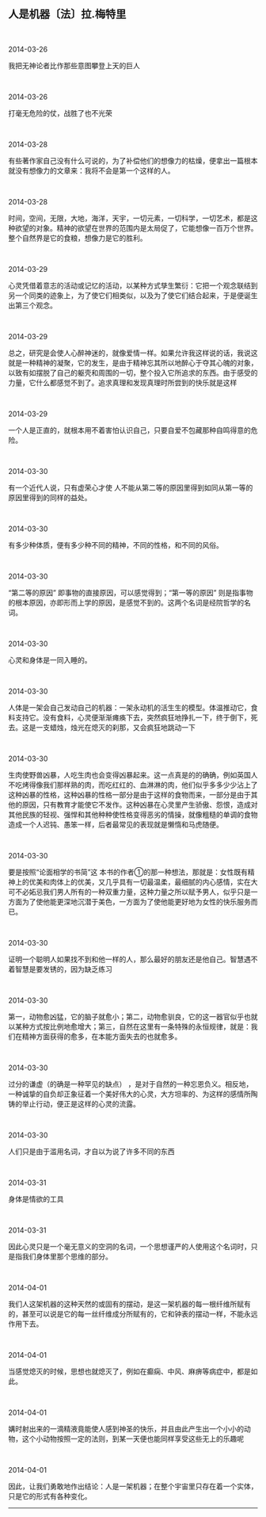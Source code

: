 ## 人是机器〔法〕拉.梅特里

 

2014-03-26

我把无神论者比作那些意图攀登上天的巨人

 

2014-03-26

打毫无危险的仗，战胜了也不光荣

 

2014-03-28

有些著作家自己没有什么可说的，为了补偿他们的想像力的枯燥，便拿出一篇根本就没有想像力的文章来：我将不会是第一个这样的人。

 

2014-03-28

时间，空间，无限，大地，海洋，天宇，一切元素，一切科学，一切艺术，都是这种欲望的对象。精神的欲望在世界的范围内是太局促了，它能想像一百万个世界。整个自然界是它的食粮，想像力是它的胜利。

 

2014-03-29

心灵凭借着意志的活动或记忆的活动，以某种方式孳生繁衍：它把一个观念联结到另一个同类的迹象上，为了使它们相类似，以及为了使它们结合起来，于是便诞生出第三个观念。

 

2014-03-29

总之，研究是会使人心醉神迷的，就像爱情一样。如果允许我这样说的话，我说这就是一种精神的凝聚，它的发生，是由于精神忘其所以地醉心于夺其心魄的对象，以致有如摆脱了自己的躯壳和周围的一切，整个投入它所追求的东西。由于感受的力量，它什么都感觉不到了。追求真理和发现真理时所尝到的快乐就是这样

 

2014-03-29

一个人是正直的，就根本用不着害怕认识自己，只要自爱不包藏那种自鸣得意的危险。

 

2014-03-30

有一个近代人说，只有虚荣心才使 人不能从第二等的原因里得到如同从第一等的原因里得到的同样的益处。

 

2014-03-30

有多少种体质，便有多少种不同的精神，不同的性格，和不同的风俗。

 

2014-03-30

“第二等的原因” 即事物的直接原因，可以感觉得到；“第一等的原因” 则是指事物的根本原因，亦即形而上学的原因，是感觉不到的。这两个名词是经院哲学的名词。

 

2014-03-30

心灵和身体是一同入睡的。

 

2014-03-30

人体是一架会自己发动自己的机器：一架永动机的活生生的模型。体温推动它，食料支持它。没有食料，心灵便渐渐瘫痪下去，突然疯狂地挣扎一下，终于倒下，死去。这是一支蜡烛，烛光在熄灭的刹那，又会疯狂地跳动一下

 

2014-03-30

生肉使野兽凶暴，人吃生肉也会变得凶暴起来。这一点真是的的确确，例如英国人不吃烤得像我们那样熟的肉，而吃红红的、血淋淋的肉，他们似乎多多少少沾上了这种凶暴的性格，这种凶暴的性格一部分是由于这样的食物而来，一部分是由于其他的原因，只有教育才能使它不发作。这种凶暴在心灵里产生骄傲、怨恨，造成对其他民族的轻视、强悍和其他种种使性格变得恶劣的情操，就像粗糙的单调的食物造成一个人迟钝、愚笨一样，后者最常见的表现就是懒惰和马虎随便。

 

2014-03-30

要是按照“论面相学的书简”这 本书的作者①的那一种想法，那就是：女性既有精神上的优美和肉体上的优美，又几乎具有一切最温柔，最细腻的内心感情，实在大可不必妬忌我们男人所有的一种双重力量，这种力量之所以赋予男人，似乎只是一方面为了使他能更深地沉潜于美色，一方面为了使他能更好地为女性的快乐服务而已。

 

2014-03-30

证明一个聪明人如果找不到和他一样的人，那么最好的朋友还是他自己。智慧遇不着智慧是要发锈的，因为缺乏练习

 

2014-03-30

第一，动物愈凶猛，它的脑子就愈小；第二，动物愈驯良，它的这一器官似乎也就以某种方式按比例地愈增大；第三，自然在这里有一条特殊的永恒规律，就是：我们在精神方面获得的愈多，在本能方面失去的也就愈多。

 

2014-03-30

过分的谦虚（的确是一种罕见的缺点） ，是对于自然的一种忘恩负义。相反地，一种诚挚的自负却正象征着一个美好伟大的心灵，大方坦率的、为这样的感情所陶铸的举止行动，便正是这样的心灵的流露。

 

2014-03-30

人们只是由于滥用名词，才自以为说了许多不同的东西

 

2014-03-31

身体是情欲的工具

 

2014-03-31

因此心灵只是一个毫无意义的空洞的名词，一个思想谨严的人使用这个名词时，只是指我们身体里那个思维的部分。

 

2014-04-01

我们人这架机器的这种天然的或固有的摆动，是这一架机器的每一根纤维所赋有的，甚至可以说是它的每一丝纤维成分所赋有的，它和钟表的摆动一样，不能永远作用下去。

 

2014-04-01

当感觉熄灭的时候，思想也就熄灭了，例如在癫痫、中风、麻痹等病症中，都是如此。

 

2014-04-01

媾时射出来的一滴精液竟能使人感到神圣的快乐，并且由此产生出一个小小的动物，这个小动物按照一定的法则，到某一天便也能同样享受这些无上的乐趣呢

 

2014-04-01

因此，让我们勇敢地作出结论：人是一架机器；在整个宇宙里只存在着一个实体，只是它的形式有各种变化。

------


